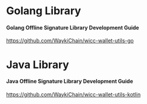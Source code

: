 # Golang Library
#### Golang Offline Signature Library Development Guide

https://github.com/WaykiChain/wicc-wallet-utils-go

# Java Library
#### Java Offline Signature Library Development Guide

https://github.com/WaykiChain/wicc-wallet-utils-kotlin

